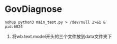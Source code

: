 # GovDiagnose
```shell
nohup python3 main_test.py > /dev/null 2>&1 &
pid:6024
```
1. 将wb.text.model开头的三个文件放到data文件夹下